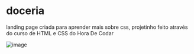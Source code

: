 # doceria
landing page criada para aprender mais sobre css, projetinho feito através do curso de HTML e CSS do Hora De Codar


![image](https://user-images.githubusercontent.com/83821360/209666033-c3e08157-5396-4644-bad2-1eb1b231aa66.png)
